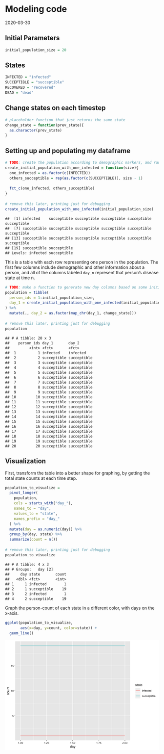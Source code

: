 Modeling code
================
2020-03-30

## Initial Parameters

``` r
initial_population_size = 20
```

## States

``` r
INFECTED = "infected"
SUCCEPTIBLE = "succeptible"
RECOVERED = "recovered"
DEAD = "dead"
```

## Change states on each timestep

``` r
# placeholder function that just returns the same state
change_state = function(prev_state){
  as.character(prev_state)
}
```

## Setting up and populating my dataframe

``` r
# TODO: create the population according to demographic markers, and randomly assign the infected person.
create_initial_population_with_one_infected = function(size){
  one_infected = as.factor(c(INFECTED))
  others_succeptible = rep(as.factor(c(SUCCEPTIBLE)), size - 1)
  
  fct_c(one_infected, others_succeptible)
}

# remove this later, printing just for debugging
create_initial_population_with_one_infected(initial_population_size)
```

    ##  [1] infected    succeptible succeptible succeptible succeptible succeptible
    ##  [7] succeptible succeptible succeptible succeptible succeptible succeptible
    ## [13] succeptible succeptible succeptible succeptible succeptible succeptible
    ## [19] succeptible succeptible
    ## Levels: infected succeptible

This is a table with each row representing one person in the population.
The first few columns include demographic and other information about a
person, and all of the columns labeled `day_n` represent that person’s
disease state at time
n.

``` r
# TODO: make a function to generate new day columns based on some initial parameter.
population = tibble(
  person_ids = 1:initial_population_size,
  day_1 = create_initial_population_with_one_infected(initial_population_size)
) %>% 
  mutate(., day_2 = as.factor(map_chr(day_1, change_state)))

# remove this later, printing just for debugging
population
```

    ## # A tibble: 20 x 3
    ##    person_ids day_1       day_2      
    ##         <int> <fct>       <fct>      
    ##  1          1 infected    infected   
    ##  2          2 succeptible succeptible
    ##  3          3 succeptible succeptible
    ##  4          4 succeptible succeptible
    ##  5          5 succeptible succeptible
    ##  6          6 succeptible succeptible
    ##  7          7 succeptible succeptible
    ##  8          8 succeptible succeptible
    ##  9          9 succeptible succeptible
    ## 10         10 succeptible succeptible
    ## 11         11 succeptible succeptible
    ## 12         12 succeptible succeptible
    ## 13         13 succeptible succeptible
    ## 14         14 succeptible succeptible
    ## 15         15 succeptible succeptible
    ## 16         16 succeptible succeptible
    ## 17         17 succeptible succeptible
    ## 18         18 succeptible succeptible
    ## 19         19 succeptible succeptible
    ## 20         20 succeptible succeptible

## Visualization

First, transform the table into a better shape for graphing, by getting
the total state counts at each time step.

``` r
population_to_visualize =
  pivot_longer(
    population,
    cols = starts_with("day_"),
    names_to = "day",
    values_to = "state",
    names_prefix = "day_"
  ) %>% 
  mutate(day = as.numeric(day)) %>% 
  group_by(day, state) %>% 
  summarize(count = n())

# remove this later, printing just for debugging
population_to_visualize
```

    ## # A tibble: 4 x 3
    ## # Groups:   day [2]
    ##     day state       count
    ##   <dbl> <fct>       <int>
    ## 1     1 infected        1
    ## 2     1 succeptible    19
    ## 3     2 infected        1
    ## 4     2 succeptible    19

Graph the person-count of each state in a different color, with days on
the x-axis.

``` r
ggplot(population_to_visualize, 
       aes(x=day, y=count, color=state)) + 
  geom_line()
```

![](Modeling-code_files/figure-gfm/unnamed-chunk-7-1.png)<!-- -->
